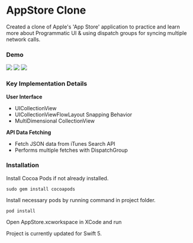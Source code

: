 # AppStore Clone
Created a clone of Apple's 'App Store' application to practice and learn more about Programmatic UI & using dispatch groups for syncing multiple network calls. 

### Demo 
![](demoFiles/Today.gif)
![](demoFiles/Apps.gif)
![](demoFiles/AppSearch.gif)
### Key Implementation Details  
**User Interface**
  - UICollectionView
  - UICollectionViewFlowLayout Snapping Behavior
  - MultiDimensional CollectionView
  
**API Data Fetching**
  - Fetch JSON data from iTunes Search API
  - Performs multiple fetches with DispatchGroup 

### Installation 

Install Cocoa Pods if not already installed.

`sudo gem install cocoapods`


Install necessary pods by running command in project folder. 

`pod install`


Open AppStore.xcworkspace in XCode and run

Project is currently updated for Swift 5. 
